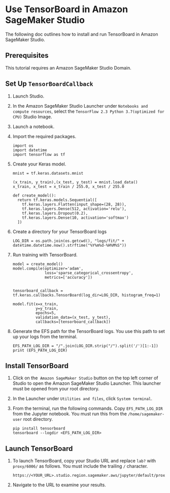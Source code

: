 # Use TensorBoard in Amazon SageMaker Studio<a name="studio-tensorboard"></a>

 The following doc outlines how to install and run TensorBoard in Amazon SageMaker Studio\. 

## Prerequisites<a name="studio-tensorboard-prereq"></a>

This tutorial requires an Amazon SageMaker Studio Domain\. 

## Set Up `TensorBoardCallback`<a name="studio-tensorboard-setup"></a>

1. Launch Studio\. 

1. In the Amazon SageMaker Studio Launcher under `Notebooks and compute resources`, select the `TensorFlow 2.3 Python 3.7(optimized for CPU)` Studio Image\. 

1. Launch a notebook\. 

1. Import the required packages\. 

   ```
   import os
   import datetime
   import tensorflow as tf
   ```

1. Create your Keras model\. 

   ```
   mnist = tf.keras.datasets.mnist
   
   (x_train, y_train),(x_test, y_test) = mnist.load_data()
   x_train, x_test = x_train / 255.0, x_test / 255.0
   
   def create_model():
     return tf.keras.models.Sequential([
       tf.keras.layers.Flatten(input_shape=(28, 28)),
       tf.keras.layers.Dense(512, activation='relu'),
       tf.keras.layers.Dropout(0.2),
       tf.keras.layers.Dense(10, activation='softmax')
     ])
   ```

1. Create a directory for your TensorBoard logs 

   ```
   LOG_DIR = os.path.join(os.getcwd(), "logs/fit/" + datetime.datetime.now().strftime("%Y%m%d-%H%M%S"))
   ```

1. Run training with TensorBoard\. 

   ```
   model = create_model()
   model.compile(optimizer='adam',
                 loss='sparse_categorical_crossentropy',
                 metrics=['accuracy'])
                 
                 
   tensorboard_callback = tf.keras.callbacks.TensorBoard(log_dir=LOG_DIR, histogram_freq=1)
   
   model.fit(x=x_train,
             y=y_train,
             epochs=5,
             validation_data=(x_test, y_test),
             callbacks=[tensorboard_callback])
   ```

1. Generate the EFS path for the TensorBoard logs\. You use this path to set up your logs from the terminal\.

   ```
   EFS_PATH_LOG_DIR = "/".join(LOG_DIR.strip("/").split('/')[1:-1])
   print (EFS_PATH_LOG_DIR)
   ```

## Install TensorBoard<a name="studio-tensorboard-install"></a>

1. Click on the  `Amazon SageMaker Studio` button on the top left corner of Studio to open the Amazon SageMaker Studio Launcher\. This launcher must be opened from your root directory\. 

1. In the Launcher under `Utilities and files`, click `System terminal`\. 

1. From the terminal, run the following commands\. Copy `EFS_PATH_LOG_DIR` from the Jupyter notebook\. You must run this from the `/home/sagemaker-user` root directory\.

   ```
   pip install tensorboard
   tensorboard --logdir <EFS_PATH_LOG_DIR>
   ```

## Launch TensorBoard<a name="studio-tensorboard-launch"></a>

1. To launch TensorBoard, copy your Studio URL and replace `lab?` with `proxy/6006/` as follows\. You must include the trailing `/` character\.

   ```
   https://<YOUR_URL>.studio.region.sagemaker.aws/jupyter/default/proxy/6006/
   ```

1. Navigate to the URL to examine your results\. 